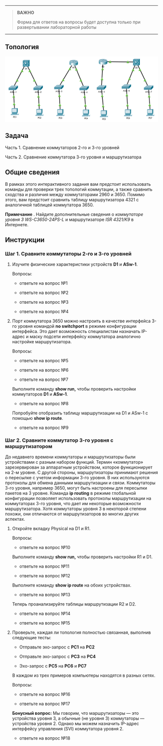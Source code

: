 
---

> **ВАЖНО**
> 
> Форма для ответов на вопросы будет доступна только при развертывании лабораторной работы 

---

## Топология

![](./assets/topology.png)

## Задача

Часть 1. Сравнение коммутаторов 2-го и 3-го уровней

Часть 2. Сравнение коммутатора 3-го уровня и маршрутизатора

## Общие сведения

В рамках этого интерактивного задания вам предстоит использовать команды для проверки трех топологий коммутации, а также сравнить сходства и различия между коммутаторами 2960 и 3650. Помимо этого, вам предстоит сравнить таблицу маршрутизатора 4321 с аналогичной таблицей коммутатора 3650.

**Примечание** . Найдите дополнительные сведения о *коммутаторе уровня 3 WS-C3650-24PS-L* и маршрутизаторе *ISR 4321/K9* в Интернете.

## Инструкции

### Шаг 1. Сравните коммутаторы 2-го и 3-го уровней

1.  Изучите физические характеристики устройств **D1** и **ASw-1**.

    Вопросы:

    - ответьте на вопрос №1

    - ответьте на вопрос №2

    - ответьте на вопрос №3

    - ответьте на вопрос №4

2.  Порт коммутатора 3650 можно настроить в качестве интерфейса 3-го уровня командой **no switchport** в режиме конфигурации интерфейса. Это дает возможность специалистам назначать IP-адрес и маску подсети интерфейсу коммутатора аналогично настройке маршрутизатора.

    Вопросы:

    - ответьте на вопрос №5

    - ответьте на вопрос №6

    - ответьте на вопрос №7

    Выполните команду **show run,** чтобы проверить настройки коммутаторов **D1** и **ASw-1**. 
    
    - ответьте на вопрос №8

    Попробуйте отобразить таблицу маршрутизации на D1 и ASw-1 с помощью **show ip route**. 
    
    - ответьте на вопрос №9

### Шаг 2. Сравните коммутатор 3-го уровня с маршрутизатором

До недавнего времени коммутаторы и маршрутизаторы были устройствами с разным набором функций. Термин «коммутатор» зарезервирован за аппаратным устройством, которое функционирует на 2-м уровне. С другой стороны, маршрутизаторы принимают решения о пересылке с учетом информации 3-го уровня. В них используются протоколы для обмена данными маршрутизации и связи. Коммутаторы 3-го уровня, например 3650, могут быть настроены для пересылки пакетов на 3 уровне. Команда **ip routing** в режиме глобальной конфигурации позволяет использовать протоколы маршрутизации на коммутаторах 3-го уровня, что дает им некоторые возможности маршрутизатора. Хотя коммутаторы уровня 3 в некоторой степени похожи, они отличаются от маршрутизаторов во многих других аспектах.

1.  Откройте вкладку Physical на D1 и R1.

    Вопросы:

    - ответьте на вопрос №10

    Выполните команду **show run,** чтобы проверить настройки R1 и D1. 
    
    - ответьте на вопрос №11

    - ответьте на вопрос №12

    Выполните команду **show ip route** на обоих устройствах. 
    
    - ответьте на вопрос №13

    Теперь проанализируйте таблицы маршрутизации R2 и D2. 
    
    - ответьте на вопрос №14

    - ответьте на вопрос №15

2.  Проверьте, каждая ли топология полностью связанная, выполнив следующие тесты:

    -   Отправьте эхо-запрос с **PC1** на **PC2**

    -   Отправьте эхо-запрос с **PC3** на **PC4**

    -   Эхо-запрос с **PC5** на **PC6** и **PC7**

    В каждом из трех примеров компьютеры находятся в разных сетях.

    Вопросы:

    - ответьте на вопрос №16

    - ответьте на вопрос №17

    **Бонусный вопрос:** Мы говорим, что маршрутизаторы — это устройства уровня 3, а обычные (не уровня 3) коммутаторы — устройства уровня 2. Однако мы можем назначить IP-адрес интерфейсу управления (SVI) коммутатора уровня 2.
    
    - ответьте на вопрос №18

<!-- [Скачать файл Packet Tracer для локального запуска](./assets/11.5.1-lab.pka) -->

